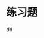 练习题
================================================================================




































dd
